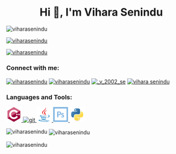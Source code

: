 <h1 align="center">Hi 👋, I'm Vihara Senindu</h1>
<p align="left"> <img src="https://komarev.com/ghpvc/?username=viharasenindu&label=Profile%20views&color=0e75b6&style=flat" alt="viharasenindu" /> </p>

<p align="left"> <a href="https://github.com/ryo-ma/github-profile-trophy"><img src="https://github-profile-trophy.vercel.app/?username=viharasenindu" alt="viharasenindu" /></a> </p>

<p align="left"> <a href="https://twitter.com/viharasenindu" target="blank"><img src="https://img.shields.io/twitter/follow/viharasenindu?logo=twitter&style=for-the-badge" alt="viharasenindu" /></a> </p>

<h3 align="left">Connect with me:</h3>
<p align="left">
<a href="https://twitter.com/viharasenindu" target="blank"><img align="center" src="https://raw.githubusercontent.com/rahuldkjain/github-profile-readme-generator/master/src/images/icons/Social/twitter.svg" alt="viharasenindu" height="30" width="40" /></a>
<a href="https://fb.com/viharasenindu" target="blank"><img align="center" src="https://raw.githubusercontent.com/rahuldkjain/github-profile-readme-generator/master/src/images/icons/Social/facebook.svg" alt="viharasenindu" height="30" width="40" /></a>
<a href="https://instagram.com/_v_2002_se" target="blank"><img align="center" src="https://raw.githubusercontent.com/rahuldkjain/github-profile-readme-generator/master/src/images/icons/Social/instagram.svg" alt="_v_2002_se" height="30" width="40" /></a>
<a href="https://www.youtube.com/c/viharasenindu" target="blank"><img align="center" src="https://raw.githubusercontent.com/rahuldkjain/github-profile-readme-generator/master/src/images/icons/Social/youtube.svg" alt="vihara senindu" height="30" width="40" /></a>
</p>

<h3 align="left">Languages and Tools:</h3>
<p align="left"> <a href="https://www.w3schools.com/cpp/" target="_blank"> <img src="https://raw.githubusercontent.com/devicons/devicon/master/icons/cplusplus/cplusplus-original.svg" alt="cplusplus" width="40" height="40"/> </a> <a href="https://git-scm.com/" target="_blank"> <img src="https://www.vectorlogo.zone/logos/git-scm/git-scm-icon.svg" alt="git" width="40" height="40"/> </a> <a href="https://www.java.com" target="_blank"> <img src="https://raw.githubusercontent.com/devicons/devicon/master/icons/java/java-original.svg" alt="java" width="40" height="40"/> </a> <a href="https://www.photoshop.com/en" target="_blank"> <img src="https://raw.githubusercontent.com/devicons/devicon/master/icons/photoshop/photoshop-line.svg" alt="photoshop" width="40" height="40"/> </a> <a href="https://www.python.org" target="_blank"> <img src="https://raw.githubusercontent.com/devicons/devicon/master/icons/python/python-original.svg" alt="python" width="40" height="40"/> </a> </p>

<p><img align="left" src="https://github-readme-stats.vercel.app/api/top-langs?username=viharasenindu&show_icons=true&locale=en&layout=compact" alt="viharasenindu" /></p>

<p>&nbsp;<img align="center" src="https://github-readme-stats.vercel.app/api?username=viharasenindu&show_icons=true&locale=en" alt="viharasenindu" /></p>

<p><img align="center" src="https://github-readme-streak-stats.herokuapp.com/?user=viharasenindu&" alt="viharasenindu" /></p>
